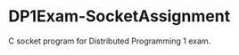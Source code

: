 DP1Exam-SocketAssignment
========================

C socket program for Distributed Programming 1 exam.
